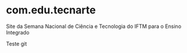 # com.edu.tecnarte
Site da Semana Nacional de Ciência e Tecnologia do IFTM para o Ensino Integrado 

Teste git
